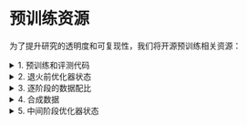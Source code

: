 # 预训练资源

为了提升研究的透明度和可复现性，我们将开源预训练相关资源：


<details><summary>1. 预训练和评测代码</summary>

预训练和评测代码将在后续公布。
</details>


<details><summary>2. 退火前优化器状态</summary>

退火前优化器状态将在后续公布。
</details>

<details><summary>3. 逐阶段的数据配比</summary>

<div align=center>
<img src="assets/data-preview.png">
</div>
</details>

<details><summary>4. 合成数据</summary>

数据清洗和合成流程：
<div align=center>
<img src="assets/data-pipeline.png">
</div>
</details>

<details><summary>5. 中间阶段优化器状态</summary>

中间阶段优化器状态将在后续公布。
</details>